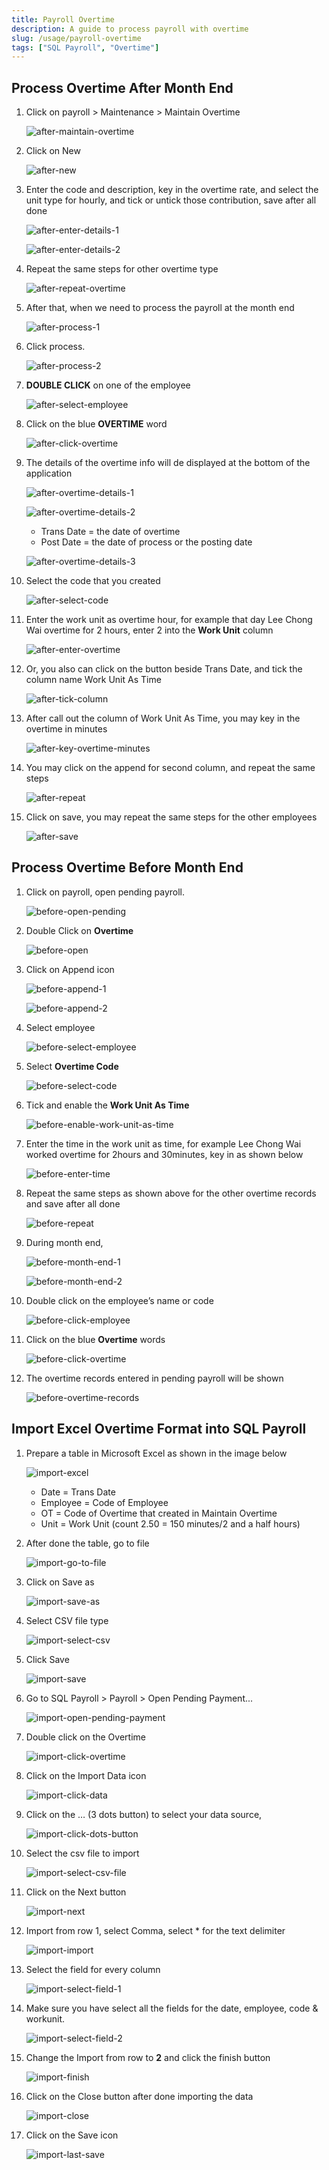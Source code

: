 ```yaml
---
title: Payroll Overtime
description: A guide to process payroll with overtime
slug: /usage/payroll-overtime
tags: ["SQL Payroll", "Overtime"]
---
```


## Process Overtime After Month End

1. Click on payroll > Maintenance > Maintain Overtime

    ![after-maintain-overtime](../../static/img/usage/payroll-overtime/after-maintain-overtime.png)

2. Click on New

    ![after-new](../../static/img/usage/payroll-overtime/after-new.png)

3. Enter the code and description, key in the overtime rate, and select the unit type for hourly, and tick or untick those contribution, save after all done

    ![after-enter-details-1](../../static/img/usage/payroll-overtime/after-enter-details-1.png)

    ![after-enter-details-2](../../static/img/usage/payroll-overtime/after-enter-details-2.png)

4. Repeat the same steps for other overtime type

    ![after-repeat-overtime](../../static/img/usage/payroll-overtime/after-repeat-overtime.png)

5. After that, when we need to process the payroll at the month end

    ![after-process-1](../../static/img/usage/payroll-overtime/after-process-1.png)

6. Click process.

    ![after-process-2](../../static/img/usage/payroll-overtime/after-process-2.png)

7. **DOUBLE CLICK** on one of the employee

    ![after-select-employee](../../static/img/usage/payroll-overtime/after-select-employee.png)

8. Click on the blue **OVERTIME** word

    ![after-click-overtime](../../static/img/usage/payroll-overtime/after-click-overtime.png)

9. The details of the overtime info will de displayed at the bottom of the application

    ![after-overtime-details-1](../../static/img/usage/payroll-overtime/after-overtime-details-1.png)

    ![after-overtime-details-2](../../static/img/usage/payroll-overtime/after-overtime-details-2.png)

    - Trans Date = the date of overtime
    - Post Date = the date of process or the posting date

    ![after-overtime-details-3](../../static/img/usage/payroll-overtime/after-overtime-details-3.png)

10. Select the code that you created

    ![after-select-code](../../static/img/usage/payroll-overtime/after-select-code.png)

11. Enter the work unit as overtime hour, for example that day Lee Chong Wai overtime for 2 hours, enter 2 into the **Work Unit** column

    ![after-enter-overtime](../../static/img/usage/payroll-overtime/after-enter-overtime.png)

12. Or, you also can click on the button beside Trans Date, and tick the column name Work Unit As Time

    ![after-tick-column](../../static/img/usage/payroll-overtime/after-tick-column.png)

13. After call out the column of Work Unit As Time, you may key in the overtime in minutes

    ![after-key-overtime-minutes](../../static/img/usage/payroll-overtime/after-key-overtime-minutes.png)

14. You may click on the append for second column, and repeat the same steps

    ![after-repeat](../../static/img/usage/payroll-overtime/after-repeat.png)

15. Click on save, you may repeat the same steps for the other employees

    ![after-save](../../static/img/usage/payroll-overtime/after-save.png)

## Process Overtime Before Month End

1. Click on payroll, open pending payroll.

    ![before-open-pending](../../static/img/usage/payroll-overtime/before-open-pending.png)

2. Double Click on **Overtime**

    ![before-open](../../static/img/usage/payroll-overtime/before-open.png)

3. Click on Append icon

    ![before-append-1](../../static/img/usage/payroll-overtime/before-append-1.png)

    ![before-append-2](../../static/img/usage/payroll-overtime/before-append-2.png)

4. Select employee

    ![before-select-employee](../../static/img/usage/payroll-overtime/before-select-employee.png)

5. Select **Overtime Code**

    ![before-select-code](../../static/img/usage/payroll-overtime/before-select-code.png)

6. Tick and enable the **Work Unit As Time**

    ![before-enable-work-unit-as-time](../../static/img/usage/payroll-overtime/before-enable-work-unit-as-time.png)

7. Enter the time in the work unit as time, for example Lee Chong Wai worked overtime for 2hours and 30minutes, key in as shown below

    ![before-enter-time](../../static/img/usage/payroll-overtime/before-enter-time.png)

8. Repeat the same steps as shown above for the other overtime records and save after all done

    ![before-repeat](../../static/img/usage/payroll-overtime/before-repeat.png)

9. During month end,

    ![before-month-end-1](../../static/img/usage/payroll-overtime/before-month-end-1.png)

    ![before-month-end-2](../../static/img/usage/payroll-overtime/before-month-end-2.png)

10. Double click on the employee’s name or code

    ![before-click-employee](../../static/img/usage/payroll-overtime/before-click-employee.png)

11. Click on the blue **Overtime** words

    ![before-click-overtime](../../static/img/usage/payroll-overtime/before-click-overtime.png)

12. The overtime records entered in pending payroll will be shown

    ![before-overtime-records](../../static/img/usage/payroll-overtime/before-overtime-records.png)

## Import Excel Overtime Format into SQL Payroll

1. Prepare a table in Microsoft Excel as shown in the image below

    ![import-excel](../../static/img/usage/payroll-overtime/import-excel.png)

    - Date = Trans Date
    - Employee = Code of Employee
    - OT = Code of Overtime that created in Maintain Overtime
    - Unit = Work Unit (count 2.50 = 150 minutes/2 and a half hours)

2. After done the table, go to file

    ![import-go-to-file](../../static/img/usage/payroll-overtime/import-go-to-file.png)

3. Click on Save as

    ![import-save-as](../../static/img/usage/payroll-overtime/import-save-as.png)

4. Select CSV file type

    ![import-select-csv](../../static/img/usage/payroll-overtime/import-select-csv.png)

5. Click Save

    ![import-save](../../static/img/usage/payroll-overtime/import-save.png)

6. Go to SQL Payroll > Payroll > Open Pending Payment...

    ![import-open-pending-payment](../../static/img/usage/payroll-overtime/import-open-pending-payment.png)

7. Double click on the Overtime

    ![import-click-overtime](../../static/img/usage/payroll-overtime/import-click-overtime.png)

8. Click on the Import Data icon

    ![import-click-data](../../static/img/usage/payroll-overtime/import-click-data.png)

9. Click on the … (3 dots button) to select your data source,

    ![import-click-dots-button](../../static/img/usage/payroll-overtime/import-click-dots-button.png)

10. Select the csv file to import

    ![import-select-csv-file](../../static/img/usage/payroll-overtime/import-select-csv-file.png)

11. Click on the Next button

    ![import-next](../../static/img/usage/payroll-overtime/import-next.png)

12. Import from row 1, select Comma, select * for the text delimiter

    ![import-import](../../static/img/usage/payroll-overtime/import-import.png)

13. Select the field for every column

    ![import-select-field-1](../../static/img/usage/payroll-overtime/import-select-field-1.png)

14. Make sure you have select all the fields for the date, employee, code & workunit.

    ![import-select-field-2](../../static/img/usage/payroll-overtime/import-select-field-2.png)

15. Change the Import from row to **2** and click the finish button

    ![import-finish](../../static/img/usage/payroll-overtime/import-finish.png)

16. Click on the Close button after done importing the data

    ![import-close](../../static/img/usage/payroll-overtime/import-close.png)

17. Click on the Save icon

    ![import-last-save](../../static/img/usage/payroll-overtime/import-last-save.png)
